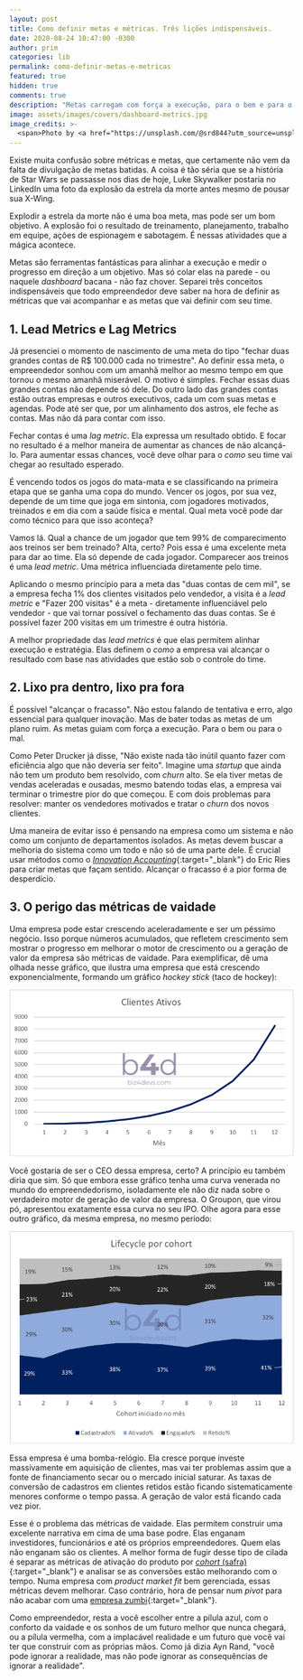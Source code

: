 ```yaml
---
layout: post
title: Como definir metas e métricas. Três lições indispensáveis.
date: 2020-08-24 10:47:00 -0300
author: prim
categories: lib
permalink: como-definir-metas-e-metricas
featured: true
hidden: true
comments: true
description: "Metas carregam com força a execução, para o bem e para o mal. Como empreendedor, você deve escolher boas métricas, criar metas alinhadas com a estratégia e fugir das métricas de vaidade. A escolha entre encarar a realidade ou fugir dela está nas suas mãos."
image: assets/images/covers/dashboard-metrics.jpg
image_credits: >-
  <span>Photo by <a href="https://unsplash.com/@srd844?utm_source=unsplash&amp;utm_medium=referral&amp;utm_content=creditCopyText" target="_blank">Stephen Dawson</a> on <a href="https://unsplash.com/s/photos/dashboard?utm_source=unsplash&amp;utm_medium=referral&amp;utm_content=creditCopyText" target="_blank">Unsplash</a></span>
---
```


Existe muita confusão sobre métricas e metas, que certamente não vem da falta de divulgação de metas batidas. A coisa é tão séria que se a história de Star Wars se passasse nos dias de hoje, Luke Skywalker postaria no LinkedIn uma foto da explosão da estrela da morte antes mesmo de pousar sua X-Wing.

Explodir a estrela da morte não é uma boa meta, mas pode ser um bom objetivo. A explosão foi o resultado de treinamento, planejamento, trabalho em equipe, ações de espionagem e sabotagem. É nessas atividades que a mágica acontece. 

Metas são ferramentas fantásticas para alinhar a execução e medir o progresso em direção a um objetivo. Mas só colar elas na parede - ou naquele *dashboard* bacana - não faz chover. Separei três conceitos indispensáveis que todo empreendedor deve saber na hora de definir as métricas que vai acompanhar e as metas que vai definir com seu time.

## 1. Lead Metrics e Lag Metrics

Já presenciei o momento de nascimento de uma meta do tipo "fechar duas grandes contas de R$ 100.000 cada no trimestre". Ao definir essa meta, o empreendedor sonhou com um amanhã melhor ao mesmo tempo em que tornou o mesmo amanhã miserável. O motivo é simples. Fechar essas duas grandes contas não depende só dele. Do outro lado das grandes contas estão outras empresas e outros executivos, cada um com suas metas e agendas. Pode até ser que, por um alinhamento dos astros, ele feche as contas. Mas não dá para contar com isso.

Fechar contas é uma *lag metric*. Ela expressa um resultado obtido. E focar no resultado é a melhor maneira de aumentar as chances de não alcançá-lo. Para aumentar essas chances, você deve olhar para o *como* seu time vai chegar ao resultado esperado.

É vencendo todos os jogos do mata-mata e se classificando na primeira etapa que se ganha uma copa do mundo. Vencer os jogos, por sua vez, depende de um time que joga em sintonia, com jogadores motivados, treinados e em dia com a saúde física e mental. Qual meta você pode dar como técnico para que isso aconteça?

Vamos lá. Qual a chance de um jogador que tem 99% de comparecimento aos treinos ser bem treinado? Alta, certo? Pois essa é uma excelente meta para dar ao time. Ela só depende de cada jogador. Comparecer aos treinos é uma *lead metric*. Uma métrica influenciada diretamente pelo time.

Aplicando o mesmo princípio para a meta das "duas contas de cem mil", se a empresa fecha 1% dos clientes visitados pelo vendedor, a visita é a *lead metric* e "Fazer 200 visitas" é a meta - diretamente influenciável pelo vendedor - que vai tornar  possível o fechamento das duas contas. Se é possível fazer 200 visitas em um trimestre é outra história.

A melhor propriedade das *lead metrics* é que elas permitem alinhar execução e estratégia. Elas definem o *como* a empresa vai alcançar o resultado com base nas atividades que estão sob o controle do time.

## 2. Lixo pra dentro, lixo pra fora

É possível "alcançar o fracasso". Não estou falando de tentativa e erro, algo essencial para qualquer inovação. Mas de bater todas as metas de um plano ruim. As metas guiam com força a execução. Para o bem ou para o mal.

Como Peter Drucker já disse, "Não existe nada tão inútil quanto fazer com eficiência algo que não deveria ser feito". Imagine uma *startup* que ainda não tem um produto bem resolvido, com *churn* alto. Se ela tiver metas de vendas aceleradas e ousadas, mesmo batendo todas elas, a empresa vai terminar o trimestre pior do que começou. E com dois problemas para resolver: manter os vendedores motivados e tratar o *churn* dos novos clientes.

Uma maneira de evitar isso é pensando na empresa como um sistema e não como um conjunto de departamentos isolados. As metas devem buscar a melhoria do sistema como um todo e não só de uma parte dele. É crucial usar métodos como o [*Innovation Accounting*](https://www.inc.com/eric-ries/entrepreneur-eric-ries-innovation-accounting-secret-to-fast-growth.html){:target="_blank"} do Eric Ries para criar metas que façam sentido. Alcançar o fracasso é a pior forma de desperdício.

## 3. O perigo das métricas de vaidade

Uma empresa pode estar crescendo aceleradamente e ser um péssimo negócio. Isso porque números acumulados, que refletem crescimento sem mostrar o progresso em melhorar o motor de crescimento ou a geração de valor da empresa são métricas de vaidade. Para exemplificar, dê uma olhada nesse gráfico, que ilustra uma empresa que está crescendo exponencialmente, formando um gráfico *hockey stick* (taco de hockey):

![hockey chart](/assets/images/posts/metrics-hockey-stick.png)

Você gostaria de ser o CEO dessa empresa, certo? A princípio eu também diria que sim. Só que embora esse gráfico tenha uma curva venerada no mundo do empreendedorismo, isoladamente ele não diz nada sobre o verdadeiro motor de geração de valor da empresa. O Groupon, que virou pó, apresentou exatamente essa curva no seu IPO. Olhe agora para esse outro gráfico, da mesma empresa, no mesmo período:

![cohort chart](/assets/images/posts/metrics-engagement-per-cohort.png)

Essa empresa é uma bomba-relógio. Ela cresce porque investe  massivamente em aquisição de clientes, mas vai ter problemas assim que a fonte de financiamento secar ou o mercado inicial saturar. As taxas de conversão de cadastros em clientes retidos estão ficando sistematicamente menores conforme o tempo passa. A geração de valor está ficando cada vez pior.

Esse é o problema das métricas de vaidade. Elas permitem construir uma excelente narrativa em cima de uma base podre. Elas enganam investidores, funcionários e até os próprios empreendedores. Quem elas não enganam são os clientes. A melhor forma de fugir desse tipo de cilada é separar as métricas de ativação do produto por [*cohort* (safra)](https://en.wikipedia.org/wiki/Cohort_analysis){:target="_blank"} e analisar se as conversões estão melhorando com o tempo. Numa empresa com *product market fit* bem gerenciada, essas métricas devem melhorar. Caso contrário, hora de pensar num *pivot* para não acabar com uma [empresa zumbi](https://www.biz4devs.com/fuja-do-dinheiro-a-hora-de-dizer-nao-para-as-oportunidades){:target="_blank"}.

Como empreendedor, resta a você escolher entre a pílula azul, com o conforto da vaidade e os sonhos de um futuro melhor que nunca chegará, ou a pílula vermelha, com a implacável realidade e um futuro que você vai ter que construir com as próprias mãos. Como já dizia Ayn Rand, "você pode ignorar a realidade, mas não pode ignorar as consequências de ignorar a realidade".